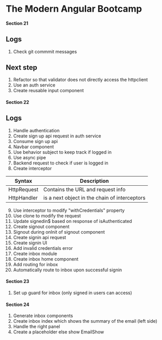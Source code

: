 # The Modern Angular Bootcamp
#### Section 21

## Logs
1. Check git commmit messages

## Next step
1. Refactor so that validator does not directly access the httpclient
2. Use an auth service
3. Create reusable input component

#### Section 22

## Logs
1. Handle authentication
2. Create sign up api request in auth service
3. Consume sign up api
4. Navbar component
5. Use behavior subject to keep track if logged in
6. Use async pipe
7. Backend request to check if user is logged in
8. Create interceptor

| Syntax      | Description                      |
| ----------- |----------------------------------|
| HttpRequest      | Contains the URL and request info |
| HttpHandler   | is a next object in the chain of interceptors|

9. Use interceptor to modify "withCredentials" property
10. Use clone to modify the request
11. Update signedin$ based on response of isAuthenticated
12. Create signout component
13. Signout during onInit of signout component
14. Create signin api request
15. Create signin UI
16. Add invalid credentials error
17. Create inbox module
18. Create inbox home component
19. Add routing for inbox
20. Automatically route to inbox upon successful signin

#### Section 23

1. Set up guard for inbox (only signed in users can access)

#### Section 24

1. Generate inbox components
2. Create inbox index which shows the summary of the email (left side)
3. Handle the right panel
4. Create a placeholder else show EmailShow
